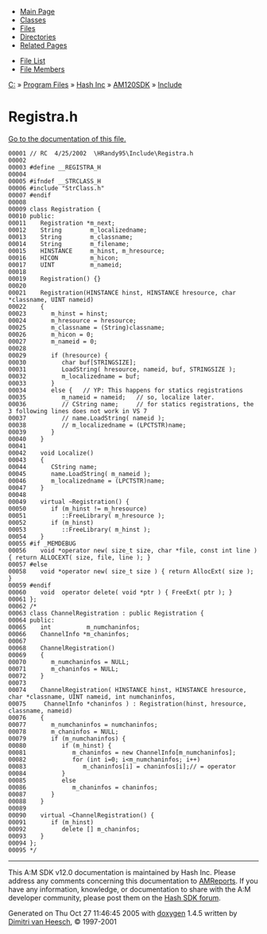 <div class="tabs">

- [Main Page](index.md)
- [Classes](annotated.md)
- <span id="current">[Files](files.md)</span>
- [Directories](dirs.md)
- [Related Pages](pages.md)

</div>

<div class="tabs">

- [File List](files.md)
- [File Members](globals.md)

</div>

<div class="nav">

<a href="dir_C_3A_2F.md" class="el">C:</a> » <a href="dir_C_3A_2FProgram_20Files_2F.md" class="el">Program Files</a> » <a href="dir_C_3A_2FProgram_20Files_2FHash_20Inc_2F.md" class="el">Hash Inc</a> » <a href="dir_C_3A_2FProgram_20Files_2FHash_20Inc_2FAM120SDK_2F.md" class="el">AM120SDK</a> » <a href="dir_C_3A_2FProgram_20Files_2FHash_20Inc_2FAM120SDK_2FInclude_2F.md" class="el">Include</a>

</div>

# Registra.h

[Go to the documentation of this file.](Registra_8h.md)

<div class="fragment">

``` fragment
00001 // RC  4/25/2002  \HRandy95\Include\Registra.h
00002 
00003 #define __REGISTRA_H
00004 
00005 #ifndef __STRCLASS_H
00006 #include "StrClass.h"
00007 #endif
00008 
00009 class Registration {
00010 public:
00011    Registration *m_next;
00012    String        m_localizedname;
00013    String        m_classname;
00014    String        m_filename;
00015    HINSTANCE     m_hinst, m_hresource;
00016    HICON         m_hicon;
00017    UINT          m_nameid;
00018    
00019    Registration() {}
00020    
00021    Registration(HINSTANCE hinst, HINSTANCE hresource, char *classname, UINT nameid)
00022    {
00023       m_hinst = hinst;
00024       m_hresource = hresource;
00025       m_classname = (String)classname;
00026       m_hicon = 0;
00027       m_nameid = 0;
00028 
00029       if (hresource) {
00030          char buf[STRINGSIZE];
00031          LoadString( hresource, nameid, buf, STRINGSIZE );
00032          m_localizedname = buf;
00033       }
00034       else {   // YP: This happens for statics registrations 
00035          m_nameid = nameid;   // so, localize later.
00036          // CString name;     // for statics registrations, the 3 following lines does not work in VS 7
00037          // name.LoadString( nameid );
00038          // m_localizedname = (LPCTSTR)name;
00039       }
00040    }
00041 
00042    void Localize()
00043    {
00044       CString name;
00045       name.LoadString( m_nameid );
00046       m_localizedname = (LPCTSTR)name;
00047    }
00048    
00049    virtual ~Registration() {
00050       if (m_hinst != m_hresource)
00051          ::FreeLibrary( m_hresource );
00052       if (m_hinst)
00053          ::FreeLibrary( m_hinst );
00054    }
00055 #if _MEMDEBUG
00056    void *operator new( size_t size, char *file, const int line ) { return ALLOCEXT( size, file, line ); }
00057 #else
00058    void *operator new( size_t size ) { return AllocExt( size ); }
00059 #endif   
00060    void  operator delete( void *ptr ) { FreeExt( ptr ); }
00061 };
00062 /*
00063 class ChannelRegistration : public Registration {
00064 public:
00065    int          m_numchaninfos;
00066    ChannelInfo *m_chaninfos;
00067    
00068    ChannelRegistration()
00069    {
00070       m_numchaninfos = NULL;
00071       m_chaninfos = NULL;
00072    }
00073    
00074    ChannelRegistration( HINSTANCE hinst, HINSTANCE hresource, char *classname, UINT nameid, int numchaninfos, 
00075     ChannelInfo *chaninfos ) : Registration(hinst, hresource, classname, nameid) 
00076    {
00077       m_numchaninfos = numchaninfos;
00078       m_chaninfos = NULL;
00079       if (m_numchaninfos) {
00080          if (m_hinst) {
00081             m_chaninfos = new ChannelInfo[m_numchaninfos];
00082             for (int i=0; i<m_numchaninfos; i++)
00083                m_chaninfos[i] = chaninfos[i];// = operator
00084          }
00085          else
00086             m_chaninfos = chaninfos;
00087       }
00088    }
00089 
00090    virtual ~ChannelRegistration() {
00091       if (m_hinst)
00092          delete [] m_chaninfos;
00093    }
00094 };
00095 */
```

</div>

------------------------------------------------------------------------

<span class="small">This A:M SDK v12.0 documentation is maintained by Hash Inc. Please address any comments concerning this documentation to [AMReports](http://www.hash.com/reports). If you have any information, knowledge, or documentation to share with the A:M developer community, please post them on the [Hash SDK forum](http://www.hash.com/forums/index.php?showforum=11).</span>

Generated on Thu Oct 27 11:46:45 2005 with [<span class="image placeholder" original-image-src="doxygen.png" original-image-title="" height="45" width="100" align="middle" border="0">doxygen</span>](http://www.doxygen.org/index.html) 1.4.5 written by [Dimitri van Heesch](mailto:dimitri@stack.nl), © 1997-2001

